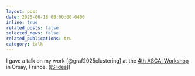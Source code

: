 ```yaml
---
layout: post
date: 2025-06-18 08:00:00-0400
inline: true
related_posts: false
selected_news: false
related_publications: tru
category: talk
---
```

I gave a talk on my work [@graf2025clustering] at the <a href="https://www.imo.universite-paris-saclay.fr/fr/conf/ascai-meeting/">4th ASCAI Workshop</a> in Orsay, France. ([<a href="https://victorthuot.github.io/assets/pdf/slides_ASCAI_june2025.pdf">Slides</a>])
